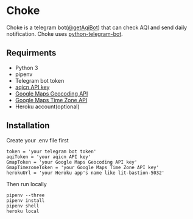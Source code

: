 # Choke

Choke is a telegram bot([@getAqiBot](https://t.me/getAqiBot)) that can check AQI and send daily notification. Choke uses [python-telegram-bot](https://github.com/python-telegram-bot/python-telegram-bot).

## Requirments

* Python 3
* pipenv
* Telegram bot token
* [aqicn API key](https://aqicn.org/data-platform/token/)
* [Google Maps Geocoding API](https://developers.google.com/maps/documentation/geocoding/start)
* [Google Maps Time Zone API](https://developers.google.com/maps/documentation/timezone/start)
* Heroku account(optional)

## Installation

Create your .env file first

```
token = 'your telegram bot token'
aqiToken = 'your aqicn API key'
GmapToken = 'your Google Maps Geocoding API key'
GmapTimezoneToken = 'your Google Maps Time Zone API key'
herokuUrl = 'your Heroku app's name like lit-bastion-5032'
```

Then run locally

```
pipenv --three
pipenv install
pipenv shell
heroku local
```